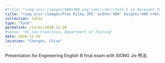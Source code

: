 ```yaml
---
#title: "<img src='/images/500x300.png'><br/><br/>Talk 1 on Relevant Topic in Your Field"
title: "<img src='/images/Pres_Kilby.JPG' width='900' height='400'><br/><br/>Behind the Success of Jack Kilby"
collection: talks
type: "Talk"
permalink: /talks/2020-12-29
#venue: "UC San Francisco, Department of Testing"
date: 2020-12-29
location: "Chengdu, China"
---
```


Presentation for Engineering English B final exam with XIONG Jie 熊洁.